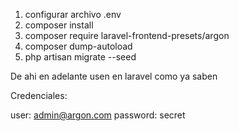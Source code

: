 1) configurar archivo .env
2) composer install
3) composer require laravel-frontend-presets/argon
4) composer dump-autoload
5) php artisan migrate --seed

De ahi en adelante usen en laravel como ya saben


Credenciales: 

user: admin@argon.com
password: secret

